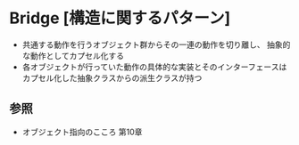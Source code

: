 # Bridge [構造に関するパターン]
- 共通する動作を行うオブジェクト群からその一連の動作を切り離し、
  抽象的な動作としてカプセル化する
- 各オブジェクトが行っていた動作の具体的な実装とそのインターフェースは
  カプセル化した抽象クラスからの派生クラスが持つ

## 参照
- オブジェクト指向のこころ 第10章
